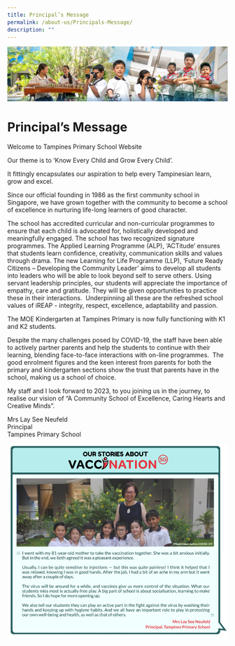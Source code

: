 ```yaml
---
title: Principal’s Message
permalink: /about-us/Principals-Message/
description: ""
---
```

![](/images/AboutUs.jpg)

Principal’s Message
===================

Welcome to Tampines Primary School Website

Our theme is to ‘Know Every Child and Grow Every Child’.

It fittingly encapsulates our aspiration to help every Tampinesian learn, grow and excel.

Since our official founding in 1986 as the first community school in Singapore, we have grown together with the community to become a school of excellence in nurturing life-long learners of good character.

The school has accredited curricular and non-curricular programmes to ensure that each child is advocated for, holistically developed and meaningfully engaged. The school has two recognized signature programmes. The Applied Learning Programme (ALP), ‘ACTitude’ ensures that students learn confidence, creativity, communication skills and values through drama. The new Learning for Life Programme (LLP), ‘Future Ready Citizens – Developing the Community Leader’ aims to develop all students into leaders who will be able to look beyond self to serve others. Using servant leadership principles, our students will appreciate the importance of empathy, care and gratitude. They will be given opportunities to practice these in their interactions.  Underpinning all these are the refreshed school values of iREAP - integrity, respect, excellence, adaptability and passion.

The MOE Kindergarten at Tampines Primary is now fully functioning with K1 and K2 students. 

Despite the many challenges posed by COVID-19, the staff have been able to actively partner parents and help the students to continue with their learning, blending face-to-face interactions with on-line programmes.  The good enrolment figures and the keen interest from parents for both the primary and kindergarten sections show the trust that parents have in the school, making us a school of choice.

My staff and I look forward to 2023, to you joining us in the journey, to realise our vision of “A Community School of Excellence, Caring Hearts and Creative Minds”.

Mrs Lay See Neufeld <br>
Principal <br>
Tampines Primary School

![](/images/stories-about-vaccination.png)